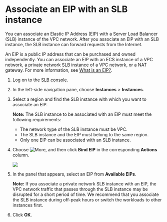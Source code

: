 # Associate an EIP with an SLB instance

You can associate an Elastic IP Address \(EIP\) with a Server Load Balancer \(SLB\) instance of the VPC network. After you associate an EIP with an SLB instance, the SLB instance can forward requests from the Internet.

An EIP is a public IP address that can be purchased and owned independently. You can associate an EIP with an ECS instance of a VPC network, a private network SLB instance of a VPC network, or a NAT gateway. For more information, see [What is an EIP?](/intl.en-US/.md).

1.  Log on to the [SLB console](https://slb.console.aliyun.com/slb/cn-hangzhou).

2.  In the left-side navigation pane, choose **Instances** \> **Instances**.

3.  Select a region and find the SLB instance with which you want to associate an EIP.

    **Note:** The SLB instance to be associated with an EIP must meet the following requirements:

    -   The network type of the SLB instance must be VPC.
    -   The SLB instance and the EIP must belong to the same region.
    -   Only one EIP can be associated with an SLB instance.
4.  Choose ![More](https://static-aliyun-doc.oss-accelerate.aliyuncs.com/assets/img/en-US/2877921161/p230094.png), and then click **Bind EIP** in the corresponding **Actions** column.

    ![](https://static-aliyun-doc.oss-accelerate.aliyuncs.com/assets/img/en-US/5623498951/p7389.png)

5.  In the panel that appears, select an EIP from **Available EIPs**.

    **Note:** If you associate a private network SLB instance with an EIP, the VPC network traffic that passes through the SLB instance may be disrupted for a short period of time. We recommend that you associate the SLB instance during off-peak hours or switch the workloads to other instances first.

6.  Click **OK**.


